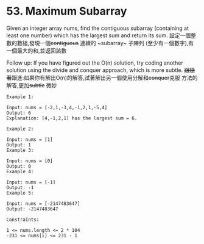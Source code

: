 # 53. Maximum Subarray

Given an integer array nums, find the contiguous subarray (containing at least one number) which has the largest sum and return its sum.
設定一個整數的數組,發現一個~~contiguous~~ 連續的 ~subarray~ 子陣列 (至少有一個數字),有一個最大的和,並返回該數


Follow up: If you have figured out the O(n) solution, try coding another solution using the divide and conquer approach, which is more subtle.
~~跟隨著~~跟進:如果你有解出O(n)的解答,試著解出另一個使用分解和~~conquer~~克服 方法的解答,更加~~subtle~~ 微妙

```
Example 1:

Input: nums = [-2,1,-3,4,-1,2,1,-5,4]
Output: 6
Explanation: [4,-1,2,1] has the largest sum = 6.
```

```
Example 2:

Input: nums = [1]
Output: 1
Example 3:

Input: nums = [0]
Output: 0
Example 4:

Input: nums = [-1]
Output: -1
Example 5:

Input: nums = [-2147483647]
Output: -2147483647
```

```
Constraints:

1 <= nums.length <= 2 * 104
-231 <= nums[i] <= 231 - 1
```
